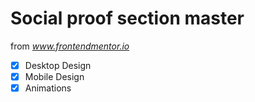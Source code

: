 # Social proof section master

from *www.frontendmentor.io*

- [x] Desktop Design
- [x] Mobile Design
- [x] Animations
